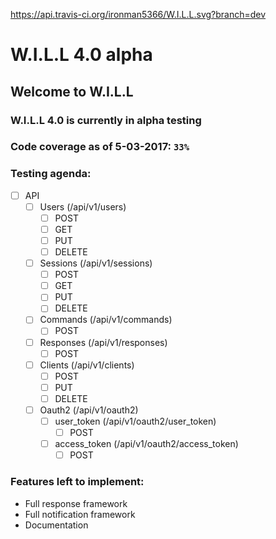 https://api.travis-ci.org/ironman5366/W.I.L.L.svg?branch=dev
# W.I.L.L 4.0 alpha

## Welcome to W.I.L.L

### W.I.L.L 4.0 is currently in alpha testing

### Code coverage as of 5-03-2017: `33%`

### Testing agenda:

- [ ] API
    - [ ] Users (/api/v1/users)
        - [ ] POST
        - [ ] GET
        - [ ] PUT
        - [ ] DELETE
    - [ ] Sessions (/api/v1/sessions)
        - [ ] POST
        - [ ] GET
        - [ ] PUT
        - [ ] DELETE
    - [ ] Commands (/api/v1/commands)
        - [ ] POST
    - [ ] Responses (/api/v1/responses)
        - [ ] POST
    - [ ] Clients (/api/v1/clients)
        - [ ] POST
        - [ ] PUT
        - [ ] DELETE
    - [ ] Oauth2 (/api/v1/oauth2)
        - [ ] user_token (/api/v1/oauth2/user_token)
            - [ ] POST
        - [ ] access_token (/api/v1/oauth2/access_token)
            - [ ] POST

### Features left to implement:

- Full response framework
- Full notification framework
- Documentation